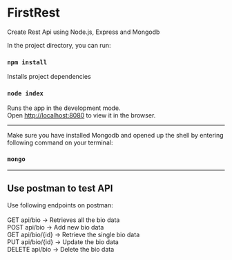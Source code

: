 # FirstRest
Create Rest Api using Node.js, Express and Mongodb

In the project directory, you can run:
### `npm install`
Installs project dependencies

### `node index`
Runs the app in the development mode.<br />
Open [http://localhost:8080](http://localhost:8080) to view it in the browser.
<hr/>

Make sure you have installed Mongodb and opened up the shell by entering following command on your terminal:
### `mongo`
<hr/>

## Use postman to test API<br />
Use following endpoints on postman:<br /><br />
GET api/bio → Retrieves all the bio data<br />
POST api/bio → Add new bio data <br />
GET api/bio/{id} → Retrieve the single bio data<br />
PUT api/bio/{id} → Update the bio data<br />
DELETE api/bio → Delete the bio data<br />
